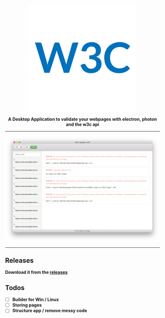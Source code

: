 <p align="center"><img width="350" src="assets/logo.png" /></p>

<p align="center"><strong>A Desktop Application to validate your webpages with electron, photon and the w3c api</p>

---

<p align="center"><img width="600" src="assets/preview.png"></p>

---

## Releases
Download it from the <a href="https://github.com/janmarkuslanger/w3c-app/releases">releases</a>

## Todos
-   [ ] Builder for Win / Linux
-   [ ] Storing pages
-   [ ] Structure app / remove messy code
